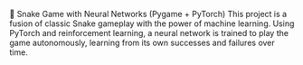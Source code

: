 🐍 Snake Game with Neural Networks (Pygame + PyTorch)
This project is a fusion of classic Snake gameplay with the power of machine learning. Using PyTorch and reinforcement learning, a neural network is trained to play the game autonomously, learning from its own successes and failures over time.
